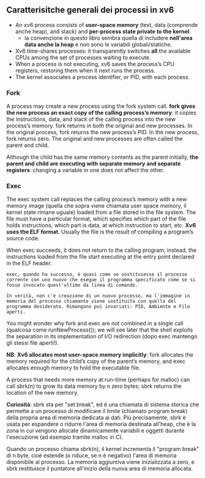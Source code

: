 ## Caratterisitche generali dei processi in xv6
- An xv6 process consists of __user-space memory__ (text, data (comprende anche heap), and stack) and __per-process state private to the kernel__.
    - la convenzione in questo libro sembra quella di includere __nell'area data anche la heap__ e non sono le variabili globali/statiche.
- Xv6 time-shares processes: it transparently switches __all__ the available CPUs among the set of processes waiting to execute.
- When a process is not executing, xv6 saves the process’s CPU registers, restoring them when it next runs the process.
- The kernel associates a process identifier, or PID, with each process.

### Fork 
A process may create a new process using the fork system call. __fork gives the new process an exact copy of the calling process’s memory__: it copies the instructions, data, and stack of the calling process into the new process’s memory. fork returns in both the original and new processes. In the original process, fork returns the new process’s PID. In the new process, fork returns zero. The original and new processes are often called the parent and child.

Although the child has the same memory contents as the parent initially, __the parent and child are executing with separate memory and separate registers__: changing a variable in one does not affect the other. 

### Exec 
The exec system call replaces the calling process’s memory with a new memory image (quella che sopra viene chiamata user space memory, il kernel state rimane uguale) loaded from a file stored in the file system. The file must have a particular format, which specifies which part of the file holds instructions, which part is data, at which instruction to start, etc. __Xv6 uses the ELF format__. Usually the file is the result of compiling a program’s source code.

When exec succeeds, it does not return to the calling program; instead, the instructions loaded from the file start executing at the entry point declared in the ELF header.

    exec, quando ha successo, è quasi come se sostituiesse il processo corrente con uno nuovo che esegue il programma specificato come se si fosse invocato quest'ultimo da linea di comando.
    
    In verità, non c'è creazione di un nuovo processo, ma l'immagine in memoria del processo chiamante viene sostituita con quella del programma desiderato. Rimangono poi invariati: PID, Ambiente e File aperti.

You might wonder why fork and exec are not combined in a single call (qualcosa come runNewProcess()); we will see later that the shell exploits the separation in its implementation of I/O redirection (dopo exec mantengo gli stessi file aperti!).

__NB__: __Xv6 allocates most user-space memory implicitly__: fork allocates the memory required for the child’s copy of the parent’s memory, and exec allocates enough memory to hold the executable file.

A process that needs more memory at run-time (perhaps for malloc) can call sbrk(n) to grow its data memory by n zero bytes; sbrk returns the location of the new memory.

__Curiosità__: sbrk sta per "set break", ed è una chiamata di sistema storica che permette a un processo di modificare il limite (chiamato program break) della propria area di memoria dedicata ai dati. Più precisamente, sbrk è usata per espandere o ridurre l'area di memoria destinata all'heap, che è la zona in cui vengono allocate dinamicamente variabili e oggetti durante l'esecuzione (ad esempio tramite malloc in C).

Quando un processo chiama sbrk(n), il kernel incrementa il "program break" di n byte, cioè estende (o riduce, se n è negativo) l'area di memoria disponibile al processo. La memoria aggiuntiva viene inizializzata a zero, e sbrk restituisce il puntatore all'inizio della nuova area di memoria allocata.